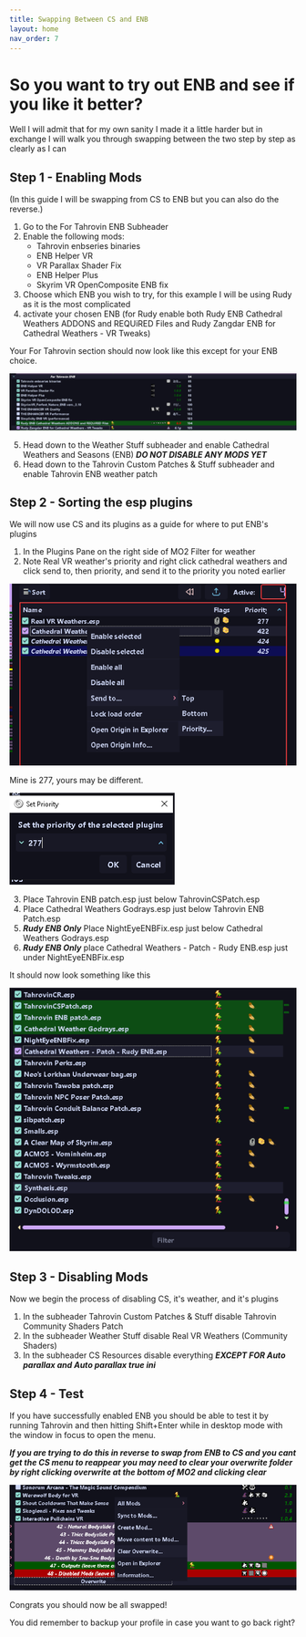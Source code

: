 ```yaml
---
title: Swapping Between CS and ENB
layout: home
nav_order: 7
---
```


# So you want to try out ENB and see if you like it better?


Well I will admit that for my own sanity I made it a little harder but in exchange I will walk you through swapping between the two step by step as clearly as I can

## Step 1 - Enabling Mods


(In this guide I will be swapping from CS to ENB but you can also do the reverse.)
1. Go to the For Tahrovin ENB Subheader
2. Enable the following mods:
    - Tahrovin enbseries binaries
    - ENB Helper VR
    - VR Parallax Shader Fix
    - ENB Helper Plus
    - Skyrim VR OpenComposite ENB fix
3. Choose which ENB you wish to try, for this example I will be using Rudy as it is the most complicated
4. activate your chosen ENB (for Rudy enable both Rudy ENB Cathedral Weathers ADDONS and REQUiRED Files and Rudy Zangdar ENB for Cathedral Weathers - VR Tweaks)

Your For Tahrovin section should now look like this except for your ENB choice.

![ENB Swap 1](/assets/images/ENB%20Swap%201.png)

5. Head down to the Weather Stuff subheader and enable Cathedral Weathers and Seasons (ENB) ***DO NOT DISABLE ANY MODS YET***
6. Head down to the Tahrovin Custom Patches & Stuff subheader and enable Tahrovin ENB weather patch


## Step 2 - Sorting the esp plugins


We will now use CS and its plugins as a guide for where to put ENB's plugins
1. In the Plugins Pane on the right side of MO2 Filter for weather
2. Note Real VR weather's priority and right click cathedral weathers and click send to, then priority, and send it to the priority you noted earlier

![ENB Swap 2](/assets/images/ENB%20Swap%202.png)

Mine is 277, yours may be different.

![ENB Swap 3](/assets/images/ENB%20Swap%203.png)

3. Place Tahrovin ENB patch.esp just below TahrovinCSPatch.esp
4. Place Cathedral Weathers Godrays.esp just below Tahrovin ENB Patch.esp
5. ***Rudy ENB Only*** Place NightEyeENBFix.esp just below Cathedral Weathers Godrays.esp
6. ***Rudy ENB Only*** place Cathedral Weathers - Patch - Rudy ENB.esp just under NightEyeENBFix.esp

It should now look something like this

![ENB Swap 4](/assets/images/ENB%20Swap%204.png)


## Step 3 - Disabling Mods


Now we begin the process of disabling CS, it's weather, and it's plugins
1. In the subheader Tahrovin Custom Patches & Stuff disable Tahrovin Community Shaders Patch
2. In the subheader Weather Stuff disable Real VR Weathers (Community Shaders)
3. In the subheader CS Resources disable everything ***EXCEPT FOR Auto parallax and Auto parallax true ini***


## Step 4 - Test


If you have successfully enabled ENB you should be able to test it by running Tahrovin and then hitting Shift+Enter while in desktop mode with the window in focus to open the menu.

***If you are trying to do this in reverse to swap from ENB to CS and you cant get the CS menu to reappear you may need to clear your overwrite folder by right clicking overwrite at the bottom of MO2 and clicking clear***

![ENB Swap 5](/assets/images/ENB%20Swap%205.png)

Congrats you should now be all swapped!

You did remember to backup your profile in case you want to go back right?


